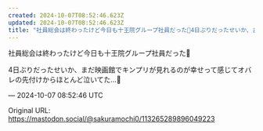 ```yaml
---
created: 2024-10-07T08:52:46.623Z
updated: 2024-10-07T08:52:46.623Z
title: "社員総会は終わったけど今日も十王院グループ社員だった🔶4日ぶりだったせいか、まだ[...]"
---
```


<p>社員総会は終わったけど今日も十王院グループ社員だった🔶</p><p>4日ぶりだったせいか、まだ映画館でキンプリが見れるのが幸せって感じてオバレの先付けからほとんど泣いてた…🥲</p>

&mdash; 2024-10-07 08:52:46 UTC

Original URL: https://mastodon.social/@sakuramochi0/113265289896049223

